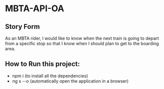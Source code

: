 # MBTA-API-OA

## Story Form
As an MBTA rider, I would like to know when the next train is going to depart from a specific
stop so that I know when I should plan to get to the boarding area.

## How to Run this project:
- npm i (to install all the dependencies)
- ng s --o (automatically open the application in a browser) 



